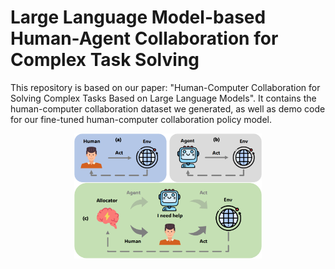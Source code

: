 # Large Language Model-based Human-Agent Collaboration for Complex Task Solving
This repository is based on our paper: "Human-Computer Collaboration for Solving Complex Tasks Based on Large Language Models". It contains the human-computer collaboration dataset we generated, as well as demo code for our fine-tuned human-computer collaboration policy model.   
<div  align="center">    
<img src="./pic/pic4.png" width = "300" height = "200" alt="pic" align=center />
</div>

